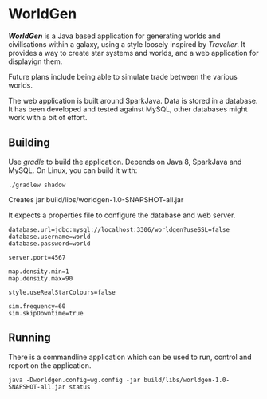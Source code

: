 WorldGen
========

***WorldGen*** is a Java based application for generating worlds and civilisations
within a galaxy, using a style loosely inspired by *Traveller*. It provides a way
to create star systems and worlds, and a web application for displayign them.

Future plans include being able to simulate trade between the various worlds.

The web application is built around SparkJava. Data is stored in a database. It has
been developed and tested against MySQL, other databases might work with a bit of
effort. 

Building
--------

Use *gradle* to build the application. Depends on Java 8, SparkJava and MySQL.
On Linux, you can build it with:

```
./gradlew shadow
```

Creates jar build/libs/worldgen-1.0-SNAPSHOT-all.jar

It expects a properties file to configure the database and web server.

```properties
database.url=jdbc:mysql://localhost:3306/worldgen?useSSL=false
database.username=world
database.password=world

server.port=4567

map.density.min=1
map.density.max=90

style.useRealStarColours=false

sim.frequency=60
sim.skipDowntime=true

```

Running
-------

There is a commandline application which can be used to run, control and report
on the application.

```
java -Dworldgen.config=wg.config -jar build/libs/worldgen-1.0-SNAPSHOT-all.jar status
```
